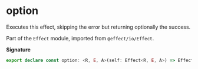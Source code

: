 # option

Executes this effect, skipping the error but returning optionally the
success.

Part of the `Effect` module, imported from `@effect/io/Effect`.

**Signature**

```ts
export declare const option: <R, E, A>(self: Effect<R, E, A>) => Effect<R, never, Option.Option<A>>
```
